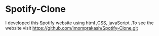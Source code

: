 # Spotify-Clone
I developed this Spotify website using html ,CSS, javaScript .To see the website visit
https://github.com/imomprakash/Spotify-Clone.git
